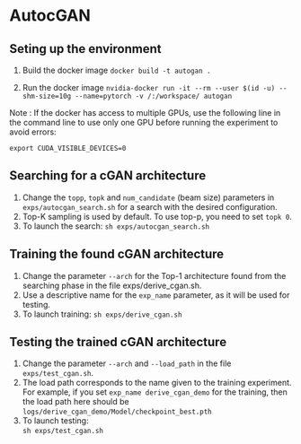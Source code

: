 # AutocGAN

## Seting up the environment
1) Build the docker image
```docker build -t autogan .```

2) Run the docker image
```nvidia-docker run -it --rm --user $(id -u) --shm-size=10g --name=pytorch -v /:/workspace/ autogan```

Note : If the docker has access to multiple GPUs, use the following line in the command line to use only one GPU before running the experiment to avoid errors:

```export CUDA_VISIBLE_DEVICES=0```

## Searching for a cGAN architecture
1) Change the `topp`, `topk` and `num_candidate` (beam size) parameters in `exps/autocgan_search.sh` for a search with the desired configuration. 
2) Top-K sampling is used by default. To use top-p, you need to set `topk 0`.
3) To launch the search:
``` sh exps/autocgan_search.sh ```

## Training the found cGAN architecture
1) Change the parameter ```--arch``` for the Top-1 architecture found from the searching phase in the file exps/derive_cgan.sh.
2) Use a descriptive name for the `exp_name` parameter, as it will be used for testing.  
3) To launch training: 
``` sh exps/derive_cgan.sh ```

## Testing the trained cGAN architecture
1) Change the parameter ```--arch``` and ```--load_path``` in the file ```exps/test_cgan.sh```.   
2) The load path corresponds to the name given to the training experiment.   
For example, if you set `exp_name derive_cgan_demo` for the training, then the load path here should be `logs/derive_cgan_demo/Model/checkpoint_best.pth`  
3) To launch testing:    
```sh exps/test_cgan.sh```
